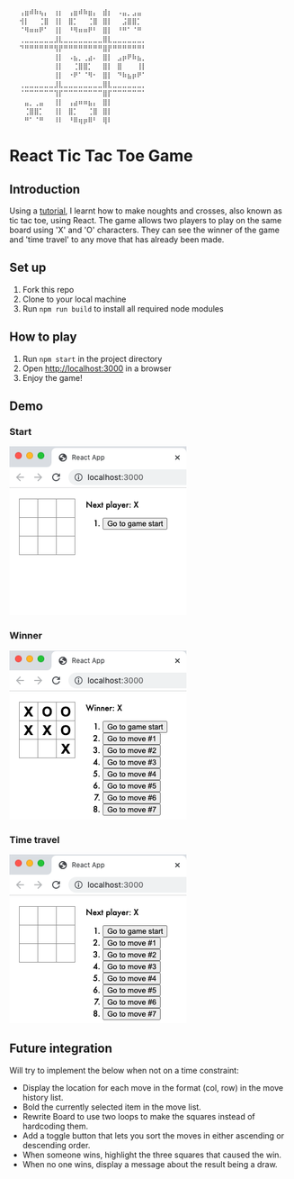 ```⠀⠀⠀⠀⠀⠀⠀⠀⠀⠀⠀⠀⠀⠀⠀⠀⠀⠀⠀⠀⠀⠀⠀⠀⠀⠀⠀
⠀⠀⢠⣶⠾⠷⢦⡄⠀⢰⡆⠀⢠⣶⠾⠷⣶⡄⠀⣾⡆⠀⠠⣤⡀⣠⣤⠀⠀⠀
⠀⠀⢺⡇⠀⠀⢈⣿⠀⢸⡇⠀⣿⡁⠀⠀⢈⣿⠀⣿⡇⠀⠀⣨⣿⣿⡁⠀⠀⠀
⠀⠀⠈⠻⠶⠶⠟⠁⠀⢸⡇⠀⠘⠻⠶⠶⠟⠃⠀⣿⡇⠀⠘⠛⠁⠈⠛⠀⠀⠀
⠀⠀⢀⣀⣀⣀⣀⣀⣀⣸⣇⣀⣀⣀⣀⣀⣀⣀⣀⣿⣇⣀⣀⣀⣀⣀⣀⡀⠀⠀
⠀⠀⠙⠛⠛⠛⠛⠛⠛⢻⡟⠛⠛⠛⠛⠛⠛⠛⠛⣿⡟⠛⠛⠛⠛⠛⠛⠃⠀⠀
⠀⠀⠀⠀⠀⠀⠀⠀⠀⢸⡇⠀⠠⣦⡀⢀⣴⠄⠀⣿⡇⠀⣠⡶⠟⠷⣦⡀⠀⠀
⠀⠀⠀⠀⠀⠀⠀⠀⠀⢸⡇⠀⠀⢈⣿⣿⡁⠀⠀⣿⡇⠀⣿⠀⠀⠀⢸⡇⠀⠀
⠀⠀⠀⠀⠀⠀⠀⠀⠀⢸⡇⠀⠐⠟⠁⠈⠻⠂⠀⣿⡇⠀⠙⠷⣦⡶⠟⠁⠀⠀
⠀⠀⢀⣀⣀⣀⣀⣀⣀⣸⣇⣀⣀⣀⣀⣀⣀⣀⣀⣿⣇⣀⣀⣀⣀⣀⣀⡀⠀⠀
⠀⠀⠈⠉⠉⠉⠉⠉⠉⢹⡏⠉⠉⠉⠉⠉⠉⠉⠉⣿⡏⠉⠉⠉⠉⠉⠉⠁⠀⠀
⠀⠀⠀⣤⡀⢀⣤⠀⠀⢸⡇⠀⢠⣴⠶⠶⣦⡄⠀⣿⡇⠀⠀⠀⠀⠀⠀⠀⠀⠀
⠀⠀⠀⢈⣿⣿⡁⠀⠀⢸⡇⠀⣿⡁⠀⠀⢈⣿⠀⣿⡇⠀⠀⠀⠀⠀⠀⠀⠀⠀
⠀⠀⠀⠛⠁⠈⠛⠀⠀⠸⠇⠀⠘⠿⢶⡶⠿⠃⠀⢿⠇⠀⠀⠀⠀⠀⠀⠀⠀⠀⠀⠀⠀⠀⠀⠀⠀⠀⠀⠀⠀⠀⠀⠀⠀⠀⠀⠀⠀⠀⠀⠀⠀
```
# React Tic Tac Toe Game

## Introduction
Using a [tutorial](https://reactjs.org/tutorial/tutorial.html#lifting-state-up-again), I learnt how to make noughts and crosses, also known as tic tac toe, using React. The game allows two players to play on the same board using 'X' and 'O' characters. They can see the winner of the game and 'time travel' to any move that has already been made.

## Set up
1. Fork this repo
2. Clone to your local machine
3. Run `npm run build` to install all required node modules

## How to play
1. Run `npm start` in the project directory
2. Open [http://localhost:3000](http://localhost:3000) in a browser
3. Enjoy the game!

## Demo
### Start
![Start](my-app/public/images/start.png)

### Winner
![Winner](my-app/public/images/winner.png)

### Time travel
![Time Travel](my-app/public/images/timetravel.png)

## Future integration
Will try to implement the below when not on a time constraint:
* Display the location for each move in the format (col, row) in the move history list.
* Bold the currently selected item in the move list.
* Rewrite Board to use two loops to make the squares instead of hardcoding them.
* Add a toggle button that lets you sort the moves in either ascending or descending order.
* When someone wins, highlight the three squares that caused the win.
* When no one wins, display a message about the result being a draw.
